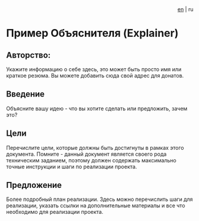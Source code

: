 <div align="right">
  <a href="readme.md">en</a> | </b>ru</b>
</div>

# Пример Объяснителя (Explainer)

## Авторство:
Укажите информацию о себе здесь, это может быть просто имя или краткое резюма. Вы можете добавить сюда свой адрес для донатов.

## Введение
Объясните вашу идею - что вы хотите сделать или предложить, зачем это?

## Цели
Перечислите цели, которые должны быть достигнуты в рамках этого документа. Помните - данный документ является своего рода техническим заданием, поэтому должен содержать максимально точные инструкции и шаги по реализации проекта.

## Предложение
Более подробный план реализации. Здесь можно перечислить шаги для реализации, указать ссылки на дополнительные материалы и все что необходимо для реализации проекта.
